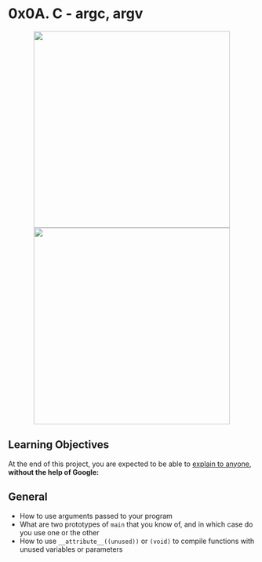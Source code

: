 # 0x0A. C - argc, argv

<p align="center">
	<img width="400" src="https://publications.gbdirect.co.uk//c_book/figures/10.1.png">
	<img width="400" src="https://publications.gbdirect.co.uk//c_book/figures/10.2.png">
</p>

## Learning Objectives

At the end of this project, you are expected to be able to [explain to anyone](), **without the help of Google:**

## General

- How to use arguments passed to your program
- What are two prototypes of `main`  that you know of, and in which case do you use one or the other
- How to use `__attribute__((unused))` or `(void)` to compile functions with unused variables or parameters
